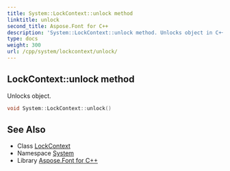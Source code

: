 ```yaml
---
title: System::LockContext::unlock method
linktitle: unlock
second_title: Aspose.Font for C++
description: 'System::LockContext::unlock method. Unlocks object in C++.'
type: docs
weight: 300
url: /cpp/system/lockcontext/unlock/
---
```

## LockContext::unlock method


Unlocks object.

```cpp
void System::LockContext::unlock()
```

## See Also

* Class [LockContext](../)
* Namespace [System](../../)
* Library [Aspose.Font for C++](../../../)
